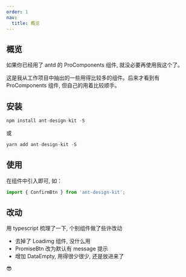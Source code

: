 ```yaml
---
order: 1
nav:
  title: 概览
---
```


## 概览

如果你已经用了 antd 的 ProComponents 组件, 就没必要再使用我这个了。

这是我从工作项目中抽出的一些用得比较多的组件。后来才看到有 ProComponents 组件, 但自己的用着比较顺手。

## 安装

```js
npm install ant-design-kit -S
```

或

```js
yarn add ant-design-kit -S
```

## 使用

在组件中引入即可, 如：

```js
import { ConfirmBtn } from 'ant-design-kit';
```

## 改动

用 typescript 梳理了一下, 个别组件做了些许改动

- 去掉了 Loadimg 组件, 没什么用
- PromiseBtn 改为默认有 message 提示
- 增加 DataEmpty, 用得很少很少, 还是放进来了

😎
